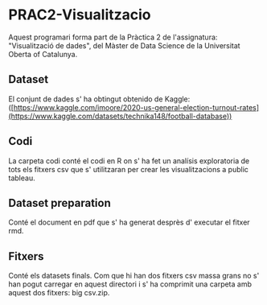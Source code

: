 # PRAC2-Visualitzacio

Aquest programari forma part de la Pràctica 2 de l'assignatura: "Visualització de dades", del Màster de Data Science de la Universitat Oberta of Catalunya.

## Dataset

El conjunt de dades s' ha obtingut obtenido de Kaggle: ([https://www.kaggle.com/imoore/2020-us-general-election-turnout-rates](https://www.kaggle.com/datasets/technika148/football-database))

## Codi

La carpeta codi conté el codi en R on s' ha fet un analísis exploratoria de tots els fitxers csv que s' utilitzaran per crear les visualitzacions a public tableau.

## Dataset preparation

Conté el document en pdf que s' ha generat desprès d' executar el fitxer rmd.

## Fitxers

Conté els datasets finals. Com que hi han dos fitxers csv massa grans no s' han pogut carregar en aquest directori i s' ha comprimit una carpeta amb aquest dos fitxers: big csv.zip.




